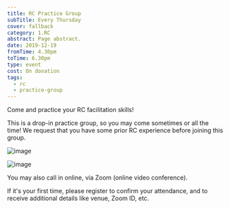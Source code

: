 ```yaml
---
title: RC Practice Group
subTitle: Every Thursday
cover: fallback
category: 1.RC
abstract: Page abstract.
date: 2019-12-19
fromTime: 4.30pm
toTime: 6.30pm
type: event
cost: On donation
tags:
  - rc
  - practice-group
---
```


Come and practice your RC facilitation skills! 

This is a drop-in practice group, so you may come sometimes or all the time! We request that you have some prior RC experience before joining this group.

![image](/content-assets/rc-practice-group/rc-practice-group-1_1200X700.jpg)

![image](/content-assets/rc-practice-group/rc-practice-group-2_1600X900.jpg)

You may also call in online, via Zoom (online video conference).

If it's your first time, please register to confirm your attendance, and to receive additional details like venue, Zoom ID, etc.
